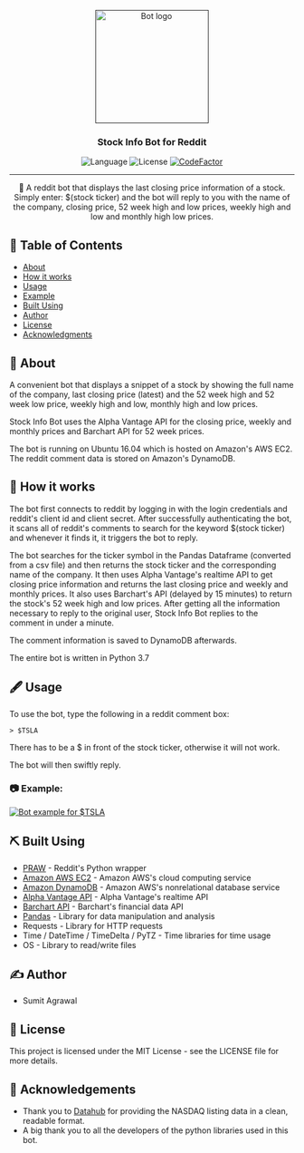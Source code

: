 <p align="center">
  <a href="" rel="noopener">
 <img width=200px height=200px src="https://i.imgur.com/KHIluJM.png" alt="Bot logo"></a>
</p>

<h3 align="center">Stock Info Bot for Reddit</h3>

<div align="center">

![Language](https://img.shields.io/badge/Python-3.7-blue.svg) 
![License](https://img.shields.io/badge/license-MIT-blue.svg)
[![CodeFactor](https://www.codefactor.io/repository/github/sumitagr/stockinfo-bot/badge)](https://www.codefactor.io/repository/github/sumitagr/stockinfo-bot)

</div>

---

<p align="center"> 🤖 A reddit bot that displays the last closing price information of a stock. Simply enter: $(stock ticker) and the bot will reply to you with the name of the company, closing price, 52 week high and low prices, weekly high and low and monthly high low prices.
    <br> 
</p>

## 📝 Table of Contents
+ [About](#about)
+ [How it works](#howitworks)
+ [Usage](#usage)
+ [Example](#example)
+ [Built Using](#built_using)
+ [Author](#author)
+ [License](#license)
+ [Acknowledgments](#acknowledgement)

## 🧐 About <a name = "about"></a>
A convenient bot that displays a snippet of a stock by showing the full name of the company, last closing price (latest) and the 52 week high and 52 week low price, weekly high and low, monthly high and low prices.

Stock Info Bot uses the Alpha Vantage API for the closing price, weekly and monthly prices and Barchart API for 52 week prices. 

The bot is running on Ubuntu 16.04 which is hosted on Amazon's AWS EC2. The reddit comment data is stored on Amazon's DynamoDB.

## 💭 How it works <a name = "howitworks"></a>

The bot first connects to reddit by logging in with the login credentials and reddit's client id and client secret. After successfully authenticating the bot, it scans all of reddit's comments to search for the keyword $(stock ticker) and whenever it finds it, it triggers the bot to reply. 

The bot searches for the ticker symbol in the Pandas Dataframe (converted from a csv file) and then returns the stock ticker and the corresponding name of the company. It then uses Alpha Vantage's realtime API to get closing price information and returns the last closing price and weekly and monthly prices. It also uses Barchart's API (delayed by 15 minutes) to return the stock's 52 week high and low prices. After getting all the information necessary to reply to the original user, Stock Info Bot replies to the comment in under a minute.

The comment information is saved to DynamoDB afterwards.

The entire bot is written in Python 3.7

## 🖋️ Usage <a name = "usage"></a>

To use the bot, type the following in a reddit comment box:
```
> $TSLA
```
There has to be a $ in front of the stock ticker, otherwise it will not work.

The bot will then swiftly reply.

### 📷 Example: <a name = "example"></a>

<p align="left">
  <a href="" rel="noopener">
 <img src="https://i.imgur.com/u2TUebL.png" alt="Bot example for $TSLA"></a>
</p>

## ⛏️ Built Using <a name = "built_using"></a>
+ [PRAW](https://praw.readthedocs.io/en/latest/) - Reddit's Python wrapper
+ [Amazon AWS EC2](https://aws.amazon.com/ec2/) - Amazon AWS's cloud computing service
+ [Amazon DynamoDB](https://aws.amazon.com/dynamodb/) - Amazon AWS's nonrelational database service
+ [Alpha Vantage API](https://www.alphavantage.co/) - Alpha Vantage's realtime API
+ [Barchart API](https://www.barchart.com/ondemand/api/getQuote) - Barchart's financial data API
+ [Pandas](https://pandas.pydata.org/) - Library for data manipulation and analysis
+ Requests - Library for HTTP requests
+ Time / DateTime / TimeDelta / PyTZ - Time libraries for time usage
+ OS - Library to read/write files

## ✍️ Author <a name = "author"></a>
+ Sumit Agrawal

## 📗 License <a name = "license"></a>
This project is licensed under the MIT License - see the LICENSE file for more details.

## 🎉 Acknowledgements <a name = "acknowledgement"></a>
+ Thank you to [Datahub](https://datahub.io/core/nasdaq-listings) for providing the NASDAQ listing data in a clean, readable format.
+ A big thank you to all the developers of the python libraries used in this bot.
